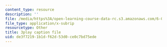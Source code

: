 ```yaml
---
content_type: resource
description: ''
file: /media/https%3A/open-learning-course-data-rc.s3.amazonaws.com/6-042j-mathematics-for-computer-science-spring-2015/de3f72191b1df62d53d0ce0c7bd75ede_TUueMeRooBk.srt
file_type: application/x-subrip
resourcetype: Other
title: 3play caption file
uid: de3f7219-1b1d-f62d-53d0-ce0c7bd75ede
---
```


